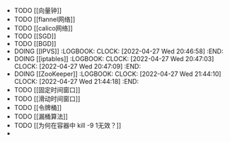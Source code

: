 - TODO  [[向量钟]]
- TODO [[flannel网络]]
- TODO [[calico网络]]
- TODO [[SGD]]
- TODO [[BGD]]
- DOING [[IPVS]]
  :LOGBOOK:
  CLOCK: [2022-04-27 Wed 20:46:58]
  :END:
- DOING [[iptables]]
  :LOGBOOK:
  CLOCK: [2022-04-27 Wed 20:47:03]
  CLOCK: [2022-04-27 Wed 20:47:09]
  :END:
- DOING [[ZooKeeper]]
  :LOGBOOK:
  CLOCK: [2022-04-27 Wed 21:44:10]
  CLOCK: [2022-04-27 Wed 21:44:18]
  :END:
- TODO [[固定时间窗口]]
- TODO [[滑动时间窗口]]
- TODO [[令牌桶]]
- TODO [[漏桶算法]]
- TODO [[为何在容器中 kill -9 1无效？]]
-